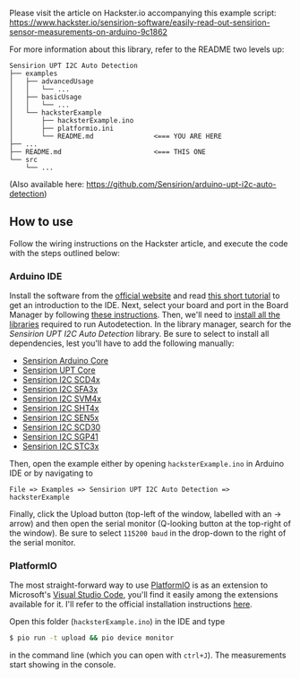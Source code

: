 
Please visit the article on Hackster.io accompanying this example script:
https://www.hackster.io/sensirion-software/easily-read-out-sensirion-sensor-measurements-on-arduino-9c1862

For more information about this library, refer to the README two levels up:

```
Sensirion UPT I2C Auto Detection
├── examples
│   ├── advancedUsage
│   │   └── ...
│   ├── basicUsage
│   │   └── ...
│   └── hacksterExample
│       ├── hacksterExample.ino
│       ├── platformio.ini
│       └── README.md               <=== YOU ARE HERE
├── ...
├── README.md                       <=== THIS ONE
└── src
    └── ...
```
(Also available here: https://github.com/Sensirion/arduino-upt-i2c-auto-detection)

## How to use
Follow the wiring instructions on the Hackster article, and execute the code with the steps outlined below:
### Arduino IDE
Install the software from the [official website](https://www.arduino.cc/en/software) and read [this short tutorial](https://docs.arduino.cc/software/ide-v2/tutorials/getting-started-ide-v2/) to get an introduction to the IDE.
Next, select your board and port in the Board Manager by following [these instructions](https://support.arduino.cc/hc/en-us/articles/4406856349970-Select-board-and-port-in-Arduino-IDE).
Then, we'll need to [install all the libraries](https://docs.arduino.cc/software/ide-v1/tutorials/installing-libraries/) required to run Autodetection. In the library manager, search for the _Sensirion UPT I2C Auto Detection_ library. Be sure to select to install all dependencies, lest you'll have to add the following manually:
* [Sensirion Arduino Core](https://www.arduino.cc/reference/en/libraries/sensirion-core/)
* [Sensirion UPT Core](https://www.arduino.cc/reference/en/libraries/sensirion-upt-core/)
* [Sensirion I2C SCD4x](https://www.arduino.cc/reference/en/libraries/sensirion-i2c-scd4x/)
* [Sensirion I2C SFA3x](https://www.arduino.cc/reference/en/libraries/sensirion-i2c-sfa3x/)
* [Sensirion I2C SVM4x](https://www.arduino.cc/reference/en/libraries/sensirion-i2c-svm4x/)
* [Sensirion I2C SHT4x](https://www.arduino.cc/reference/en/libraries/sensirion-i2c-sht4x/)
* [Sensirion I2C SEN5x](https://www.arduino.cc/reference/en/libraries/sensirion-i2c-sen5x/)
* [Sensirion I2C SCD30](https://www.arduino.cc/reference/en/libraries/sensirion-i2c-scd30/)
* [Sensirion I2C SGP41](https://www.arduino.cc/reference/en/libraries/sensirion-i2c-sgp41/)
* [Sensirion I2C STC3x](https://www.arduino.cc/reference/en/libraries/sensirion-i2c-stc3x/)

Then, open the example either by opening `hacksterExample.ino` in Arduino IDE or by navigating to 

    File => Examples => Sensirion UPT I2C Auto Detection => hacksterExample

Finally, click the Upload button (top-left of the window, labelled with an → arrow) and then open the serial monitor (Q-looking button at the top-right of the window). Be sure to select `115200 baud` in the drop-down to the right of the serial monitor.

### PlatformIO
The most straight-forward way to use [PlatformIO](https://platformio.org/platformio-ide) is as an extension to Microsoft's [Visual Studio Code](https://code.visualstudio.com/), you'll find it easily among the extensions available for it. I'll refer to the official installation instructions [here](https://platformio.org/install/ide?install=vscode).

Open this folder (`hacksterExample.ino`) in the IDE and type
```bash
$ pio run -t upload && pio device monitor
```
in the command line (which you can open with `ctrl+J`). The measurements start showing in the console.
